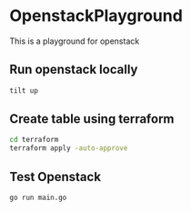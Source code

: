 # OpenstackPlayground
This is a playground for openstack

## Run openstack locally
```bash
tilt up
```

## Create table using terraform
```bash
cd terraform
terraform apply -auto-approve
```

## Test Openstack
```bash
go run main.go
```
